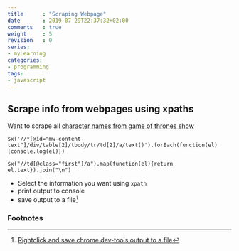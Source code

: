 ```yaml
---
title      : "Scraping Webpage"
date       : 2019-07-29T22:37:32+02:00
comments   : true
weight     : 5
revision   : 0
series:
- myLearning
categories:
- programming
tags:
- javascript
---
```


## Scrape info from webpages using xpaths

Want to scrape all [character names from game of thrones show][got]

```
$x('//*[@id="mw-content-text"]/div/table[2]/tbody/tr/td[2]/a/text()').forEach(function(el){console.log(el)})

$x("//td[@class="first"]/a").map(function(el){return el.text}).join("\n")
```

* Select the information you want using `xpath`
* print output to console
* save output to a file[^1]

[got]: https://en.wikipedia.org/wiki/List_of_Game_of_Thrones_characters

### Footnotes

[^1]: [Rightclick and save chrome dev-tools output to a file](https://support.shortpoint.com/support/solutions/articles/1000222881-save-google-chrome-browser-s-console-file)
[^2]:

